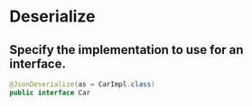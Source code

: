# Deserialize

## Specify the implementation to use for an interface.

```java
@JsonDeserialize(as = CarImpl.class)
public interface Car
```

